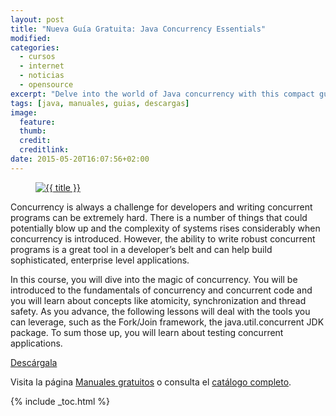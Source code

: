 ```yaml
---
layout: post
title: "Nueva Guía Gratuita: Java Concurrency Essentials"
modified:
categories:
  - cursos
  - internet
  - noticias
  - opensource
excerpt: "Delve into the world of Java concurrency with this compact guide that discusses everything around concurrency and synchronization!"
tags: [java, manuales, guias, descargas]
image:
  feature:
  thumb:
  credit:
  creditlink:
date: 2015-05-20T16:07:56+02:00
---
```


<figure>
  <a href="http://bashyc-blogspot.tradepub.com/c/pubRD.mpl?sr=oc&_t=oc:&qf=w_java06" target="_blank"><img src="/images/Nueva Guía Gratuita: Java Concurrency Essentials.jpg" title="{{ title }}" alt="{{ title }}" /></a>
</figure>

Concurrency is always a challenge for developers and writing concurrent programs can be extremely hard. There is a number of things that could potentially blow up and the complexity of systems rises considerably when concurrency is introduced. However, the ability to write robust concurrent programs is a great tool in a developer’s belt and can help build sophisticated, enterprise level applications.

<!--more-->

In this course, you will dive into the magic of concurrency. You will be introduced to the fundamentals of concurrency and concurrent code and you will learn about concepts like atomicity, synchronization and thread safety. As you advance, the following lessons will deal with the tools you can leverage, such as the Fork/Join framework, the java.util.concurrent JDK package. To sum those up, you will learn about testing concurrent applications.

<div class="btn-success">
  <a href="http://bashyc-blogspot.tradepub.com/c/pubRD.mpl?sr=oc&_t=oc:&qf=w_java06" target="_blank">Descárgala</a>
</div>

Visita la página [Manuales gratuitos][2] o consulta el [catálogo completo][3].

[2]: /manuales-gratuitos/
[3]: http://elbauldelprogramador.tradepub.com/category/information-technology/1207/ "Catálogo completo de Guías gratuítas "

{% include _toc.html %}
